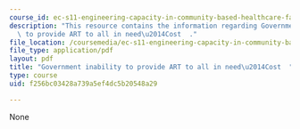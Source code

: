 ```yaml
---
course_id: ec-s11-engineering-capacity-in-community-based-healthcare-fall-2005
description: "This resource contains the information regarding Government inability\
  \ to provide ART to all in need\u2014Cost  ."
file_location: /coursemedia/ec-s11-engineering-capacity-in-community-based-healthcare-fall-2005/f256bc03428a739a5ef4dc5b20548a29_MITEC_S11F05_hw2_a.pdf
file_type: application/pdf
layout: pdf
title: "Government inability to provide ART to all in need\u2014Cost  "
type: course
uid: f256bc03428a739a5ef4dc5b20548a29

---
```

None